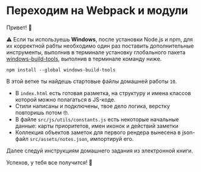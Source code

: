 # Переходим на Webpack и модули

Привет! 👋

⚠️ Если ты используешь **Windows**, после установки Node.js и npm, для их корректной рабты необходимо один раз поставить дополнительные инструменты, выполнив в терминале установку глобального пакета [windows-build-tools](https://github.com/felixrieseberg/windows-build-tools), выполнив в терминале команду ниже.

```terminal
npm install --global windows-build-tools
```

В этой ветке ты найдешь стартовые файлы домашней работы `10`.

- В `index.html` есть готовая разметка, на структуру и имена классов которой можно полагаться в JS-коде.
- Стили написаны и подключены, твое дело логика, верстку повторишь потом 🤓.
- В файле `src/js/utils/constants.js` есть некоторые начальные данные: карты приоритетов, имен иконок и действий заметки
- Коллекция объектов заметок для первого рендера вынесена в json-файл `src/assets/notes.json`, импортируй его.

Далее следуй инструкциям домашнего задания из электронной книги.

Успехов, у тебя все получится! 🤖
